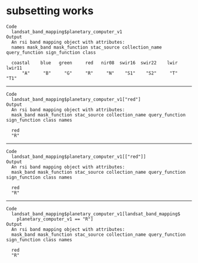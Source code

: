 # subsetting works

    Code
      landsat_band_mapping$planetary_computer_v1
    Output
      An rsi band mapping object with attributes:
      names mask_band mask_function stac_source collection_name query_function sign_function class
      
      coastal    blue   green     red   nir08  swir16  swir22    lwir  lwir11 
          "A"     "B"     "G"     "R"     "N"    "S1"    "S2"     "T"    "T1" 

---

    Code
      landsat_band_mapping$planetary_computer_v1["red"]
    Output
      An rsi band mapping object with attributes:
      mask_band mask_function stac_source collection_name query_function sign_function class names
      
      red 
      "R" 

---

    Code
      landsat_band_mapping$planetary_computer_v1[["red"]]
    Output
      An rsi band mapping object with attributes:
      mask_band mask_function stac_source collection_name query_function sign_function class names
      
      red 
      "R" 

---

    Code
      landsat_band_mapping$planetary_computer_v1[landsat_band_mapping$
        planetary_computer_v1 == "R"]
    Output
      An rsi band mapping object with attributes:
      mask_band mask_function stac_source collection_name query_function sign_function class names
      
      red 
      "R" 

